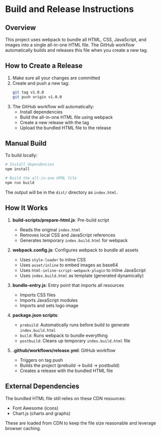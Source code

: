 # Build and Release Instructions

## Overview

This project uses webpack to bundle all HTML, CSS, JavaScript, and images into a single all-in-one HTML file. The GitHub workflow automatically builds and releases this file when you create a new tag.

## How to Create a Release

1. Make sure all your changes are committed
2. Create and push a new tag:
   ```bash
   git tag v1.0.0
   git push origin v1.0.0
   ```
3. The GitHub workflow will automatically:
   - Install dependencies
   - Build the all-in-one HTML file using webpack
   - Create a new release with the tag
   - Upload the bundled HTML file to the release

## Manual Build

To build locally:

```bash
# Install dependencies
npm install

# Build the all-in-one HTML file
npm run build
```

The output will be in the `dist/` directory as `index.html`.

## How It Works

1. **build-scripts/prepare-html.js**: Pre-build script
   - Reads the original `index.html`
   - Removes local CSS and JavaScript references
   - Generates temporary `index.build.html` for webpack

2. **webpack.config.js**: Configures webpack to bundle all assets
   - Uses `style-loader` to inline CSS
   - Uses `asset/inline` to embed images as base64
   - Uses `html-inline-script-webpack-plugin` to inline JavaScript
   - Uses `index.build.html` as template (generated dynamically)

3. **bundle-entry.js**: Entry point that imports all resources
   - Imports CSS files
   - Imports JavaScript modules
   - Imports and sets logo image

4. **package.json scripts**:
   - `prebuild`: Automatically runs before build to generate `index.build.html`
   - `build`: Runs webpack to bundle everything
   - `postbuild`: Cleans up temporary `index.build.html` file

5. **.github/workflows/release.yml**: GitHub workflow
   - Triggers on tag push
   - Builds the project (prebuild → build → postbuild)
   - Creates a release with the bundled HTML file

## External Dependencies

The bundled HTML file still relies on these CDN resources:
- Font Awesome (icons)
- Chart.js (charts and graphs)

These are loaded from CDN to keep the file size reasonable and leverage browser caching.
